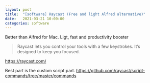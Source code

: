 ```yaml
---
layout: post
title:  "[software] Raycast (Free and light Alfred alternative)" 
date:   2021-03-21 10:00:00
categories: software
---
```


Better than Alfred for Mac. Ligt, fast and productivity booster

> Raycast lets you control your tools with a few keystrokes. It’s designed to keep you focused.

https://raycast.com/


Best part is the custom script part. https://github.com/raycast/script-commands/tree/master/commands
